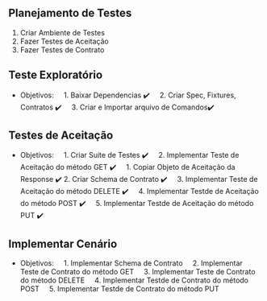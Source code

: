 ## Planejamento de Testes

1. Criar Ambiente de Testes
2. Fazer Testes de Aceitação
3. Fazer Testes de Contrato 


## Teste Exploratório
- Objetivos:
    1. Baixar Dependencias :heavy_check_mark:
    2. Criar Spec, Fixtures, Contratos :heavy_check_mark:
    3. Criar e Importar arquivo de Comandos:heavy_check_mark:

  
## Testes de Aceitação
- Objetivos:
    1. Criar Suite de Testes :heavy_check_mark:
    2. Implementar Teste de Aceitação do método GET :heavy_check_mark:
	    1. Copiar Objeto de Aceitação da Response :heavy_check_mark:
        2. Criar Schema de Contrato :heavy_check_mark:
    3. Implementar Teste de Aceitação do método DELETE :heavy_check_mark:
    4. Implementar Testde de Aceitação do método POST :heavy_check_mark:
    5. Implementar Testde de Aceitação do método PUT :heavy_check_mark:

  
## Implementar Cenário
- Objetivos:
    1. Implementar Schema de Contrato
    2. Implementar Teste de Contrato do método GET
    3. Implementar Teste de Contrato do método DELETE
    4. Implementar Testde de Contrato do método POST
    5. Implementar Testde de Contrato do método PUT